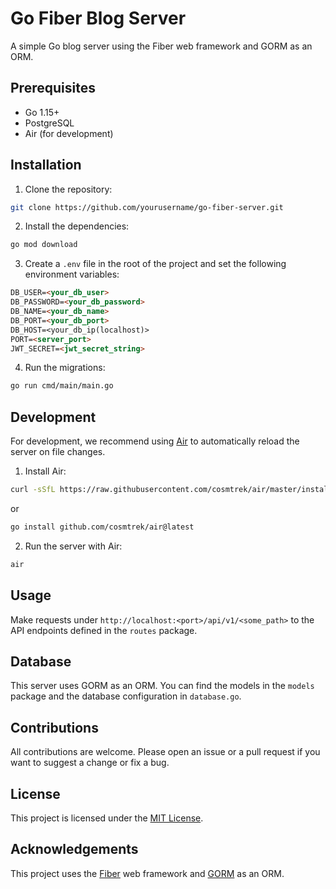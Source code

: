 # Go Fiber Blog Server

A simple Go blog server using the Fiber web framework and GORM as an ORM.

## Prerequisites

- Go 1.15+
- PostgreSQL
- Air (for development)

## Installation

1. Clone the repository:

```bash
git clone https://github.com/yourusername/go-fiber-server.git
```

2. Install the dependencies:

```bash
go mod download
```

3. Create a `.env` file in the root of the project and set the following environment variables:

```md
DB_USER=<your_db_user>
DB_PASSWORD=<your_db_password>
DB_NAME=<your_db_name>
DB_PORT=<your_db_port>
DB_HOST=<your_db_ip(localhost)>
PORT=<server_port>
JWT_SECRET=<jwt_secret_string>
```

4. Run the migrations:

```bash
go run cmd/main/main.go
```

## Development

For development, we recommend using [Air](https://github.com/cosmtrek/air) to automatically reload the server on file changes.

1. Install Air:

```bash
curl -sSfL https://raw.githubusercontent.com/cosmtrek/air/master/install.sh | sh -s -- -b $(go env GOPATH)/bin
```

or

```bash
go install github.com/cosmtrek/air@latest
```

2. Run the server with Air:

```bash
air
```

## Usage

Make requests under `http://localhost:<port>/api/v1/<some_path>` to the API endpoints defined in the `routes` package.

## Database

This server uses GORM as an ORM. You can find the models in the `models` package and the database configuration in `database.go`.

## Contributions

All contributions are welcome. Please open an issue or a pull request if you want to suggest a change or fix a bug.

## License

This project is licensed under the [MIT License](LICENSE).

## Acknowledgements

This project uses the [Fiber](https://gofiber.io/) web framework and [GORM](https://gorm.io/) as an ORM.

